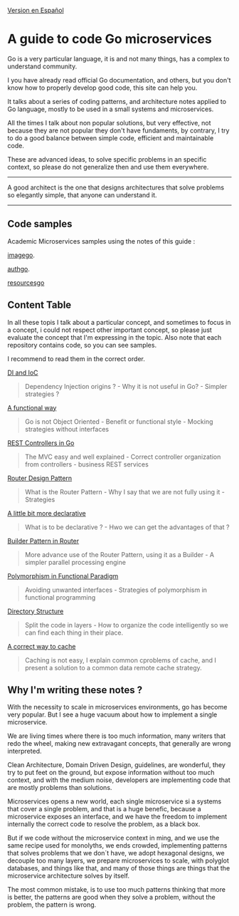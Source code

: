 [Version en Español](https://github.com/nmarsollier/go_index/blob/main/README.md)

# A guide to code Go microservices

Go is a very particular language, it is and not many things, has a complex to understand community.

I you have already read official Go documentation, and others, but you don't know how to properly develop good code, this site can help you.

It talks about a series of coding patterns, and architecture notes applied to Go language, mostly to be used in a small systems and microservices.

All the times I talk about non popular solutions, but very effective, not because they are not popular they don't have fundaments, by contrary, I try to do a good balance between simple code, efficient and maintainable code.

These are advanced ideas, to solve specific problems in an specific context, so please do not generalize then and use them everywhere.

---

A good architect is the one that designs architectures that solve problems so elegantly simple, that anyone can understand it.

---

## Code samples

Academic Microservices samples using the notes of this guide :

[imagego](https://github.com/nmarsollier/imagego).

[authgo](https://github.com/nmarsollier/authgo).

[resourcesgo](https://github.com/nmarsollier/resourcesgo)


## Content Table

In all these topis I talk about a particular concept, and sometimes to focus in a concept, i could not respect other important concept, so please just evaluate the concept that I'm expressing in the topic. Also note that each repository contains code, so you can see samples.

I recommend to read them in the correct order.

[DI and IoC](https://github.com/nmarsollier/go_di_ioc/blob/main/README_en.md)

> Dependency Injection origins ? - Why it is not useful in Go? - Simpler strategies ?

[A functional way](https://github.com/nmarsollier/go_functional/blob/main/README_en.md)

> Go is not Object Oriented - Benefit or functional style - Mocking strategies without interfaces

[REST Controllers in Go](https://github.com/nmarsollier/go_rest_controller/blob/main/README_en.md)

> The MVC easy and well explained - Correct controller organization from controllers - business REST services

[Router Design Pattern](https://github.com/nmarsollier/go_router_design/blob/main/README_en.md)

> What is the Router Pattern - Why I say that we are not fully using it - Strategies

[A little bit more declarative](https://github.com/nmarsollier/go_declarative/blob/main/README_en.md)

> What is to be declarative ? - Hwo we can get the advantages of that ?

[Builder Pattern in Router](https://github.com/nmarsollier/go_router_builder/blob/main/README_en.md)

> More advance use of the Router Pattern, using it as a Builder - A simpler parallel processing engine

[Polymorphism in Functional Paradigm](https://github.com/nmarsollier/go_functional_polimorfism/blob/main/README_en.md)

> Avoiding unwanted interfaces - Strategies of polymorphism in functional programming

[Directory Structure](https://github.com/nmarsollier/go_directories/blob/main/README_en.md)

> Split the code in layers - How to organize the code intelligently so we can find each thing in their place.

[A correct way to cache](https://github.com/nmarsollier/go_cache/blob/main/README_en.md)

> Caching is not easy, I explain common cproblems of cache, and I present a solution to a common data remote cache strategy.

## Why I'm writing these notes ?

With the necessity to scale in microservices environments, go has become very popular. But I see a huge vacuum about how to implement a single microservice.

We are living times where there is too much information, many writers that redo the wheel, making new extravagant concepts, that generally are wrong interpreted.

Clean Architecture, Domain Driven Design, guidelines, are wonderful, they try to put feet on the ground, but expose information without too much context, and with the medium noise, developers are implementing code that are mostly problems than solutions.

Microservices opens a new world, each single microservice si a systems that cover a single problem, and that is a huge benefic, because a microservice exposes an interface, and we have the freedom to implement internally the correct code to resolve the problem, as a black box.

But if we code without the microservice context in ming, and we use the same recipe used for monolyths, we ends crowded, implementing patterns that solves problems that we don´t have, we adopt hexagonal designs, we decouple too many layers, we prepare microservices to scale, with polyglot databases, and things like that, and many of those things are things that the microservice architecture solves by itself.

The most common mistake, is to use too much patterns thinking that more is better, the patterns are good when they solve a problem, without the problem, the pattern is wrong.

